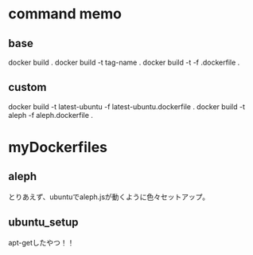 

# command memo

## base
docker build .
docker build -t tag-name .
docker build -t  -f .dockerfile .

## custom
docker build -t latest-ubuntu -f latest-ubuntu.dockerfile .
docker build -t aleph -f aleph.dockerfile .


# myDockerfiles

## aleph

とりあえず、ubuntuでaleph.jsが動くように色々セットアップ。

## ubuntu_setup

apt-getしたやつ！！